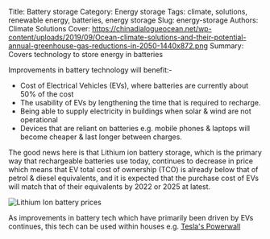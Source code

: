 Title: Battery storage
Category: Energy storage
Tags: climate, solutions, renewable energy, batteries, energy storage
Slug: energy-storage
Authors: Climate Solutions
Cover: https://chinadialogueocean.net/wp-content/uploads/2019/09/Ocean-climate-solutions-and-their-potential-annual-greenhouse-gas-reductions-in-2050-1440x872.png
Summary: Covers technology to store energy in batteries

Improvements in battery technology will benefit:-

* Cost of Electrical Vehicles (EVs), where batteries are currently about 50% of the cost
* The usability of EVs by lengthening the time that is required to recharge.
* Being able to supply electricity in buildings when solar & wind are not operational
* Devices that are reliant on batteries e.g. mobile phones & laptops will become cheaper & last longer between charges.

The good news here is that Lithium ion battery storage, which is the primary way that rechargeable batteries use today,  continues to decrease in price 
which means that EV total cost of ownership (TCO) is already below that of petrol & diesel equivalents, and it is expected that the 
purchase cost of EVs will match that of their equivalents by 2022 or 2025 at latest.  

![Lithium Ion battery prices](https://assets.bbhub.io/professional/sites/24/Capture2.jpg)

As improvements in battery tech which have primarily been driven by EVs continues, this tech can be used within houses 
e.g. [Tesla's Powerwall](https://jpsrenewableenergy.co.uk/powerwall/)


